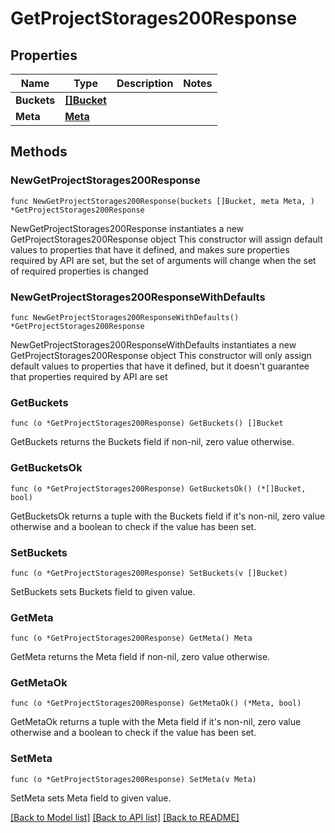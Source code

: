 # GetProjectStorages200Response

## Properties

Name | Type | Description | Notes
------------ | ------------- | ------------- | -------------
**Buckets** | [**[]Bucket**](Bucket.md) |  | 
**Meta** | [**Meta**](Meta.md) |  | 

## Methods

### NewGetProjectStorages200Response

`func NewGetProjectStorages200Response(buckets []Bucket, meta Meta, ) *GetProjectStorages200Response`

NewGetProjectStorages200Response instantiates a new GetProjectStorages200Response object
This constructor will assign default values to properties that have it defined,
and makes sure properties required by API are set, but the set of arguments
will change when the set of required properties is changed

### NewGetProjectStorages200ResponseWithDefaults

`func NewGetProjectStorages200ResponseWithDefaults() *GetProjectStorages200Response`

NewGetProjectStorages200ResponseWithDefaults instantiates a new GetProjectStorages200Response object
This constructor will only assign default values to properties that have it defined,
but it doesn't guarantee that properties required by API are set

### GetBuckets

`func (o *GetProjectStorages200Response) GetBuckets() []Bucket`

GetBuckets returns the Buckets field if non-nil, zero value otherwise.

### GetBucketsOk

`func (o *GetProjectStorages200Response) GetBucketsOk() (*[]Bucket, bool)`

GetBucketsOk returns a tuple with the Buckets field if it's non-nil, zero value otherwise
and a boolean to check if the value has been set.

### SetBuckets

`func (o *GetProjectStorages200Response) SetBuckets(v []Bucket)`

SetBuckets sets Buckets field to given value.


### GetMeta

`func (o *GetProjectStorages200Response) GetMeta() Meta`

GetMeta returns the Meta field if non-nil, zero value otherwise.

### GetMetaOk

`func (o *GetProjectStorages200Response) GetMetaOk() (*Meta, bool)`

GetMetaOk returns a tuple with the Meta field if it's non-nil, zero value otherwise
and a boolean to check if the value has been set.

### SetMeta

`func (o *GetProjectStorages200Response) SetMeta(v Meta)`

SetMeta sets Meta field to given value.



[[Back to Model list]](../README.md#documentation-for-models) [[Back to API list]](../README.md#documentation-for-api-endpoints) [[Back to README]](../README.md)


